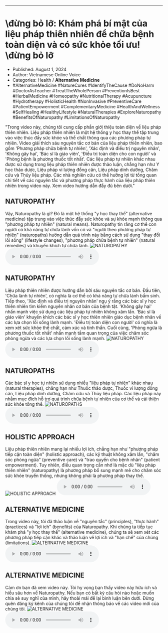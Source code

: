 
---

# \đừng bỏ lỡ: Khám phá bí mật của liệu pháp thiên nhiên để chữa bệnh toàn diện và có sức khỏe tối ưu! \đừng bỏ lỡ

- Published: August 1, 2024
- Author: Vietnamese Online Voice
- Categories: Health / **Alternative Medicine**
- #AlternativeMedicine #NatureCures #IdentifyTheCause #DoNoHarm #DoctorAsTeacher #TreatTheWholePerson #PreventionIsBest #HerbalMedicine #Homeopathy #NutritionalTherapy #Acupuncture #Hydrotherapy #HolisticHealth #NonInvasive #PreventiveCare #PatientEmpowerment #ComplementaryMedicine #HealthAndWellness #SelfHealing #HealthyLifestyle #NaturalTherapies #ExploreNaturopathy #BenefitsOfNaturopathy #LimitationsOfNaturopathy

"Trong video này, chúng tôi cung cấp phần giới thiệu toàn diện về liệu pháp thiên nhiên. Liệu pháp thiên nhiên là một hệ thống y học thay thế tập trung vào việc thúc đẩy sức khỏe và thể chất thông qua các phương pháp tự nhiên. Video giải thích sáu nguyên tắc cơ bản của liệu pháp thiên nhiên, bao gồm 'Phương pháp chữa bệnh tự nhiên', 'Xác định và điều trị nguyên nhân', 'Không gây hại', 'Bác sĩ là giáo viên', 'Điều trị toàn diện cho con người' và 'Phòng bệnh là phương thuốc tốt nhất'. Các liệu pháp tự nhiên khác nhau được sử dụng trong liệu pháp thiên nhiên được thảo luận, chẳng hạn như Y học thảo dược, Liệu pháp vi lượng đồng căn, Liệu pháp dinh dưỡng, Châm cứu và Thủy liệu pháp. Các nhà nghiên cứu có thể hưởng lợi từ tổng quan chi tiết về các nguyên tắc và phương pháp thực hành của liệu pháp thiên nhiên trong video này. Xem video hướng dẫn đầy đủ bên dưới."


## NATUROPATHY

Vậy, Naturopathy là gì? Đó là một hệ thống "y học thay thế" (alternative medicine) tập trung vào việc thúc đẩy sức khỏe và sự khỏe mạnh thông qua "phương pháp tự nhiên" (natural means). Naturopathy tin rằng cơ thể con người có khả năng tự chữa lành vốn có và "người theo phương pháp tự nhiên" (naturopaths) hướng dẫn quá trình này bằng cách sử dụng "thay đổi lối sống" (lifestyle changes), "phương pháp chữa bệnh tự nhiên" (natural remedies) và khuyến khích tự chữa lành.
![NATUROPATHY](https://http-archiver-apis-production-80.schnworks.com/storage/images/transitions/2024-08-01/transition-1365657054-Montserrat-Black-4A148C.jpg)
<audio controls>
    <source src="https://http-archiver-apis-production-80.schnworks.com/storage/storage/audio/file-24717545170.mp3" type="audio/mpeg">
</audio>



## NATUROPATHY

Liệu pháp thiên nhiên được hướng dẫn bởi sáu nguyên tắc cơ bản. Đầu tiên, 'Chữa lành tự nhiên', có nghĩa là cơ thể có khả năng tự chữa lành bẩm sinh. Tiếp theo, 'Xác định và điều trị nguyên nhân' ngụ ý rằng các bác sĩ y học thiên nhiên tìm kiếm nguyên nhân cơ bản của bệnh tật. 'Không gây hại' nhấn mạnh việc sử dụng các liệu pháp tự nhiên không xâm lấn. 'Bác sĩ là giáo viên' khuyến khích các bác sĩ y học thiên nhiên giáo dục bệnh nhân về các lựa chọn lối sống lành mạnh. 'Điều trị toàn diện con người' có nghĩa là xem xét sức khỏe thể chất, cảm xúc và tinh thần. Cuối cùng, 'Phòng ngừa là phương thuốc tốt nhất' nhấn mạnh tầm quan trọng của việc chăm sóc phòng ngừa và các lựa chọn lối sống lành mạnh.
![NATUROPATHY](https://http-archiver-apis-production-80.schnworks.com/storage/images/transitions/2024-08-01/transition--3481184724-Montserrat-SemiBold-303F9F.jpg)
<audio controls>
    <source src="https://http-archiver-apis-production-80.schnworks.com/storage/storage/audio/file-39019841719.mp3" type="audio/mpeg">
</audio>



## NATUROPATHS

Các bác sĩ y học tự nhiên sử dụng nhiều "liệu pháp tự nhiên" khác nhau (natural therapies), chẳng hạn như Thuốc thảo dược, Thuốc vi lượng đồng căn, Liệu pháp dinh dưỡng, Châm cứu và Thủy liệu pháp. Các liệu pháp này nhằm mục đích hỗ trợ quá trình chữa bệnh tự nhiên của cơ thể và cải thiện sức khỏe tổng thể.
![NATUROPATHS](https://http-archiver-apis-production-80.schnworks.com/storage/images/transitions/2024-08-01/transition-29685156464-Montserrat-SemiBold-283593.jpg)
<audio controls>
    <source src="https://http-archiver-apis-production-80.schnworks.com/storage/storage/audio/file-21894116368.mp3" type="audio/mpeg">
</audio>



## HOLISTIC APPROACH

Liệu pháp thiên nhiên mang lại nhiều lợi ích, chẳng hạn như "phương pháp tiếp cận toàn diện" (holistic approach), các kỹ thuật không xâm lấn, "chăm sóc phòng ngừa" (preventive care) và "trao quyền cho bệnh nhân" (patient empowerment). Tuy nhiên, điều quan trọng cần nhớ là mặc dù "liệu pháp thiên nhiên" (naturopathy) là phương pháp bổ sung mạnh mẽ cho chăm sóc sức khỏe truyền thống, nhưng không phải là phương pháp thay thế.
![HOLISTIC APPROACH](https://http-archiver-apis-production-80.schnworks.com/storage/images/transitions/2024-08-01/transition-16954446925-Montserrat-Bold-283593.jpg)
<audio controls>
    <source src="https://http-archiver-apis-production-80.schnworks.com/storage/storage/audio/file-25012655429.mp3" type="audio/mpeg">
</audio>



## ALTERNATIVE MEDICINE

Trong video này, tôi đã thảo luận về "nguyên tắc" (principles), "thực hành" (practices) và "lợi ích" (benefits) của Naturopathy. Khi chúng ta tiếp tục khám phá "y học thay thế" (alternative medicine), chúng ta sẽ xem xét các phương pháp tiếp cận khác và thảo luận về lợi ích và "hạn chế" của chúng (limitations).
![ALTERNATIVE MEDICINE](https://http-archiver-apis-production-80.schnworks.com/storage/images/transitions/2024-08-01/transition--3774028754-Montserrat-Black-512DA8.jpg)
<audio controls>
    <source src="https://http-archiver-apis-production-80.schnworks.com/storage/storage/audio/file-4748997769.mp3" type="audio/mpeg">
</audio>



## ALTERNATIVE MEDICINE

Cảm ơn bạn đã xem video này. Tôi hy vọng bạn thấy video này hữu ích và hiểu sâu hơn về Naturopathy. Nếu bạn có bất kỳ câu hỏi nào hoặc muốn chia sẻ suy nghĩ của mình, hãy thoải mái để lại bình luận bên dưới. Đừng quên đăng ký kênh của chúng tôi để nhận thông báo về các video mới của chúng tôi.
![ALTERNATIVE MEDICINE](https://http-archiver-apis-production-80.schnworks.com/storage/images/transitions/2024-08-01/transition-22162764292-Montserrat-ExtraBold-9C27B0.jpg)
<audio controls>
    <source src="https://http-archiver-apis-production-80.schnworks.com/storage/storage/audio/file-4517685428.mp3" type="audio/mpeg">
</audio>

